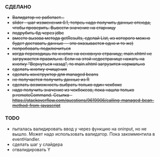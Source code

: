 ### СДЕЛАНО
* ~~Валидатор не работает...~~
* ~~slider - ~~шаг иззменения 0.1~~, тепреь надо получить данные отсюда, чтобы проверить. Вывести значение на старницу~~
* ~~подрубить бд через jdbc~~ 
* ~~вместо вызова метода getResults, сделай List, из которого можно будет доставать данные -- это оказывается одно и то же)~~
* ~~попробовать подключиться~~
* ~~когда переходишь по кнопке на основную страницу, main.xhtml не загружается правильно. Если на этой недостранице нажать на кнопку "Вернуться назад", то main.xhtml загрузится нормально~~
* ~~сделать кнопку очищения~~
* ~~сделать конструктор для managed beans~~
* ~~не получается получить данные из R~~
* ~~сделать возможность выбрать только один чекбокс~~
* ~~надо получить значение из чекбоксов, пока нашла только p:remoteCommand. Ссылка - https://stackoverflow.com/questions/9619906/calling-managed-bean-method-from-javascript~~

### TODO
* пыталась валидировать ввод y через функцию на oninput, но не вышло. Может надо использовать валидатор. Пока закомментила в eventHandler.
* сделать шаг у слайдера
* отвалидировать Y



